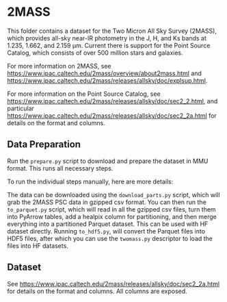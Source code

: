 # 2MASS

This folder contains a dataset for the Two Micron All Sky Survey (2MASS), which provides all-sky near-IR photometry in the J, H, and Ks bands at 1.235, 1.662, and 2.159 μm. Current there is support for the Point Source Catalog, which consists of over 500 million stars and galaxies.

For more information on 2MASS, see https://www.ipac.caltech.edu/2mass/overview/about2mass.html and https://www.ipac.caltech.edu/2mass/releases/allsky/doc/explsup.html.

For more information on the Point Source Catalog, see https://www.ipac.caltech.edu/2mass/releases/allsky/doc/sec2_2.html, and particular https://www.ipac.caltech.edu/2mass/releases/allsky/doc/sec2_2a.html for details on the format and columns.

## Data Preparation

Run the `prepare.py` script to download and prepare the dataset in MMU format. This runs all necessary steps.

To run the individual steps manually, here are more details:

The data can be downloaded using the `download_parts.py` script, which will grab the 2MASS PSC data in gzipped csv format. You can then run the `to_parquet.py` script, which will read in all the gzipped csv files, turn them into PyArrow tables, add a healpix column for partitioning, and then merge everything into a partitioned Parquet dataset. This can be used with HF dataset directly. Running `to_hdf5.py`, will convert the Parquet files into HDF5 files, after which you can use the `twomass.py` descriptor to load the files into HF datasets.

## Dataset

See https://www.ipac.caltech.edu/2mass/releases/allsky/doc/sec2_2a.html for details on the format and columns. All columns are exposed.
